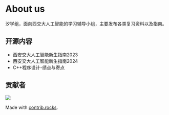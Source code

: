 # About us

汐学组，面向西交大人工智能的学习辅导小组，主要发布各类复习资料以及指南。

## 开源内容

- 西安交大人工智能新生指南2023
- 西安交大人工智能新生指南2024
- C++程序设计-绩点与寄点

## 贡献者

<a href="https://github.com/XiStudyGroup/XiStudyGroup/graphs/contributors">
  <img src="https://contrib.rocks/image?repo=XiStudyGroup/XiStudyGroup" />
</a>

Made with [contrib.rocks](https://contrib.rocks).